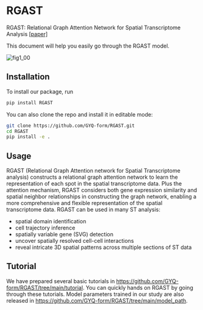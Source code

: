 # RGAST

RGAST: Relational Graph Attention Network for Spatial Transcriptome Analysis [[paper]](https://doi.org/10.1101/2024.08.09.607420)

This document will help you easily go through the RGAST model.

![fig1_00](https://github.com/GYQ-form/RGAST/assets/79566479/fe0655dc-2318-44e0-92bf-0aea3aad7163)

## Installation

To install our package, run

```bash
pip install RGAST
```

You can also clone the repo and install it in editable mode:

```bash
git clone https://github.com/GYQ-form/RGAST.git
cd RGAST
pip install -e .
```

## Usage

RGAST (Relational Graph Attention network for Spatial Transcriptome analysis) constructs a relational graph attention network to learn the representation of each spot in the spatial transcriptome data. Plus the attention mechanism, RGAST considers both gene expression similarity and spatial neighbor relationships in constructing the graph network, enabling a more comprehensive and flexible representation of the spatial transcriptome data. RGAST can be used in many ST analysis:

- spatial domain identification
- cell trajectory inference
- spatially variable gene (SVG) detection
- uncover spatially resolved cell-cell interactions
- reveal intricate 3D spatial patterns across multiple sections of ST data

## Tutorial

We have prepared several basic tutorials  in https://github.com/GYQ-form/RGAST/tree/main/tutorial. You can quickly hands on RGAST by going through these tutorials. Model parameters trained in our study are also released in https://github.com/GYQ-form/RGAST/tree/main/model_path.
